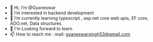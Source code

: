 - 👋 Hi, I’m @Gyaneswar
- 👀 I’m interested in backend development
- 🌱 I’m currently learning typescript , asp.net core web apis, EF core, ADO.net, Data structures
- 💞️ I'm Looking forward to learn
- 📫 How to reach me : mail: gyaneswarsingh53@gmail.com 
